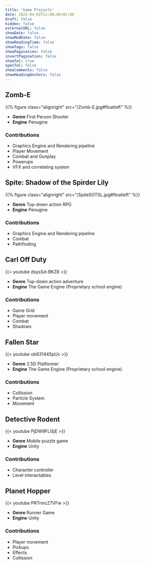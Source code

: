 ```yaml
---
title: 'Game Projects'
date: 2025-04-02T11:08:06+02:00
draft: false
hidden: false
externalURL: false
showDate: false
showModDate: false
showReadingTime: false
showTags: false
showPagination: false
invertPagination: false
showToC: true
openToC: false
showComments: false
showHeadingAnchors: false
---
```

## Zomb-E
{{% figure class="alignright" src="/Zomb-E.jpg#floatleft"  %}}

 - **Genre**  First Person Shooter
 - **Engine** Penugine 

### Contributions
- Graphics Engine and Rendering pipeline
- Player Movement
- Combat and Gunplay
- Powerups
- VFX and correlating system
## Spite: Shadow of the Spirder Lily
{{% figure class="alignright" src="/SpiteSOTSL.jpg#floatleft"  %}}

- **Genre**  Top-down action RPG
- **Engine** Penugine 

### Contributions
- Graphics Engine and Rendering pipeline
- Combat
- Pathfinding
## Carl Off Duty

{{< youtube dsysSd-BKZ8 >}}

- **Genre**  Top-down action adventure
- **Engine** The Game Engine (Proprietary school engine)

### Contributions
- Game Grid
- Player movement
- Combat
- Shadows

## Fallen Star 

{{< youtube ob63144SpUc >}}

- **Genre**  2.5D Platformer
- **Engine** The Game Engine (Proprietary school engine)

### Contributions
- Collission
- Particle System
- Movement

## Detective Rodent 

{{< youtube PjDW9FLlSjE >}}

- **Genre**  Mobile puzzle game
- **Engine** Unity

### Contributions
- Character controller
- Level interactables

## Planet Hopper 

{{< youtube PRTrmcZ7VFw >}}

- **Genre**  Runner Game
- **Engine** Unity

### Contributions
- Player movement
- Pickups
- Effects
- Collission